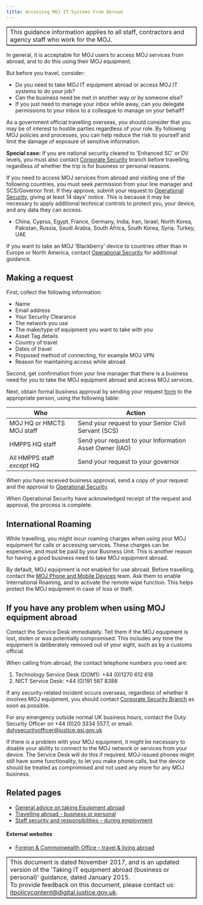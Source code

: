 ```yaml
---
title: Accessing MOJ IT Systems From Abroad
---
```


<table border='1'>
<tr>
<td>This guidance information applies to all staff, contractors and agency staff who work for the MOJ.</td>
</tr>
</table>

In general, it is acceptable for MOJ users to access MOJ services from abroad, and to do this using their MOJ equipment.

But before you travel, consider:

- Do you need to take MOJ IT equipment abroad or access MOJ IT systems to do your job?
- Can the business need be met in another way or by someone else?
- If you just need to manage your inbox while away, can you delegate permissions to your inbox to a colleague to manage on your behalf?

As a government official travelling overseas, you should consider that you may be of interest to hostile parties regardless of your role. By following MOJ policies and processes, you can help reduce the risk to yourself and limit the damage of exposure of sensitive information.

**Special case:** If you are national security cleared to 'Enhanced SC' or DV levels, you must also contact [Corporate Security](mailto:corporatesecuritybranch@justice.gsi.gov.uk) branch before travelling, regardless of whether the trip is for business or personal reasons.
 
If you need to access MOJ services from abroad and visiting one of the following countries, you must seek permission from your line manager and SCS/Governor first. If they approve, submit your request to [Operational Security](mailto:operationalsecurityteam@justice.gsi.gov.uk), giving at least 14 days' notice. This is because it may be necessary to apply additional technical controls to protect you, your device, and any data they can access.	

- China, Cyprus, Egypt, France, Germany, India, Iran, Israel, North Korea, Pakistan, Russia, Saudi Arabia, South Africa, South Korea, Syria, Turkey, UAE

If you want to take an MOJ 'Blackberry' device to countries other than in Europe or North America, contact [Operational Security](mailto:operationalsecurityteam@justice.gsi.gov.uk) for additional guidance.

## Making a request

First, collect the following information:

- Name
- Email address
- Your Security Clearance
- The network you use 
- The make/type of equipment you want to take with you
- Asset Tag details
- Country of travel
- Dates of travel
- Proposed method of connecting, for example MOJ VPN
- Reason for maintaining access while abroad

Second, get confirmation from your line manager that there is a business need for you to take the MOJ equipment abroad and access MOJ services.

Next, obtain formal business approval by sending your request [form](https://intranet.justice.gov.uk/documents/2015/04/taking-it-equipment-abroad-request-form.doc) to the appropriate person, using the following table:

| Who | Action |
| --- | --- |
| MOJ HQ or HMCTS MOJ staff | Send your request to your Senior Civil Servant (SCS) |
| HMPPS HQ staff | Send your request to your Information Asset Owner (IAO) |
| All HMPPS staff *except* HQ | Send your request to your governor |

When you have received business approval, send a copy of your request and the approval to [Operational Security](mailto:operationalsecurityteam@justice.gsi.gov.uk).

When Operational Security have acknowledged receipt of the request and approval, the process is complete.

## International Roaming

While travelling, you might incur roaming charges when using your MOJ equipment for calls or accessing services. These charges can be expensive, and must be paid by your Business Unit. This is another reason for having a good business need to take MOJ equipment abroad.

By default, MOJ equipment is not enabled for use abroad. Before travelling, contact the [MOJ Phone and Mobile Devices](mailto:MoJ_Phone_and_Mobi@Justice.gov.uk) team. Ask them to enable International Roaming, and to activate the remote wipe function. This helps protect the MOJ equipment in case of loss or theft.

## If you have any problem when using MOJ equipment abroad

Contact the Service Desk immediately. Tell them if the MOJ equipment is lost, stolen or was potentially compromised. This includes any time the equipment is deliberately removed out of your sight, such as by a customs official.

When calling from abroad, the contact telephone numbers you need are:

1. Technology Service Desk (DOM1): +44 (0)1270 612 618
2. NICT Service Desk: +44 (0)191 587 8388
 
If any security-related incident occurs overseas, regardless of whether it involves MOJ equipment, you should contact [Corporate Security Branch](mailto:corporatesecuritybranch@justice.gsi.gov.uk) as soon as possible.

For any emergency outside normal UK business hours, contact the Duty Security Officer on +44 (0)20 3334 5577, or email: [dutysecurityofficer@justice.gsi.gov.uk](mailto:dutysecurityofficer@justice.gsi.gov.uk)
 
If there is a problem with your MOJ equipment, it might be necessary to disable your ability to connect to the MOJ network or services from your device. The Service Desk will do this if required. MOJ-issued phones might still have some functionality, to let you make phone calls, but the device should be treated as compromised and not used any more for any MOJ business.

## Related pages

- [General advice on taking Equipment abroad](https://intranet.justice.gov.uk/guidance/security/it-computer-security/general-advice-on-taking-equipment-abroad)
- [Travelling abroad - business or personal](https://intranet.justice.gov.uk/guidance/security/staff-security-and-responsibilities/travelling-abroad-business-or-personal)
- [Staff security and responsibilities – during employment](https://intranet.justice.gov.uk/guidance/security/staff-security-and-responsibilities/during-employment)

#### External websites

- [Foreign & Commonwealth Office – travel & living abroad](https://www.gov.uk/browse/abroad)

<table border='1'>
<tr>
<td>This document is dated November 2017, and is an updated version of the 'Taking IT equipment abroad (business or personal)' guidance, dated January 2015.<br/>
To provide feedback on this document, please contact us: <a href="mailto:itpolicycontent@digital.justice.gov.uk?subject=accessing-moj-it-systems-from-abroad">itpolicycontent@digital.justice.gov.uk</a>.</td>
</tr>
</table>